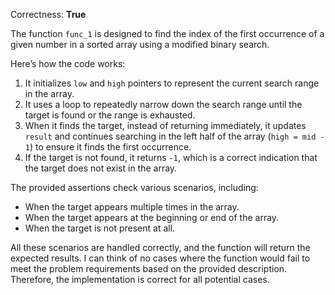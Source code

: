 Correctness: **True**

The function `func_1` is designed to find the index of the first occurrence of a given number in a sorted array using a modified binary search. 

Here’s how the code works:
1. It initializes `low` and `high` pointers to represent the current search range in the array.
2. It uses a loop to repeatedly narrow down the search range until the target is found or the range is exhausted.
3. When it finds the target, instead of returning immediately, it updates `result` and continues searching in the left half of the array (`high = mid - 1`) to ensure it finds the first occurrence.
4. If the target is not found, it returns `-1`, which is a correct indication that the target does not exist in the array.

The provided assertions check various scenarios, including:
- When the target appears multiple times in the array.
- When the target appears at the beginning or end of the array.
- When the target is not present at all.

All these scenarios are handled correctly, and the function will return the expected results. I can think of no cases where the function would fail to meet the problem requirements based on the provided description. Therefore, the implementation is correct for all potential cases.